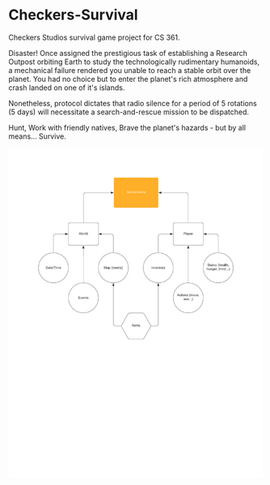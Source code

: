 # Checkers-Survival
Checkers Studios survival game project for CS 361.

Disaster! Once assigned the prestigious task of establishing a Research Outpost orbiting Earth to study the technologically rudimentary humanoids, a mechanical failure rendered you unable to reach a stable orbit over the planet. You had no choice but to enter the planet's rich atmosphere and crash landed on one of it's islands.

Nonetheless, protocol dictates that radio silence for a period of 5 rotations (5 days) will necessitate a search-and-rescue mission to be dispatched.

Hunt, Work with friendly natives, Brave the planet's hazards - but by all means... Survive.

![High-Level Architecture](https://github.com/BadScientist/Checkers-Survival/blob/master/Survival_Game_High-Level_Architecture.png)
